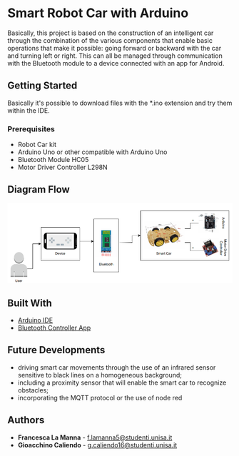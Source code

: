 # Smart Robot Car with Arduino 

Basically, this project is based on the construction of an intelligent car through the combination of the various components that enable basic operations that make it possible: going forward or backward with the car and turning left or right. This can all be managed through communication with the Bluetooth module to a device connected with an app for Android. 

## Getting Started

Basically it's possible to download files with the *.ino extension and try them within the IDE. 

### Prerequisites
 
- Robot Car kit
- Arduino Uno or other compatible with Arduino Uno
- Bluetooth Module HC05
- Motor Driver Controller L298N

## Diagram Flow

![diagram](https://github.com/LamFra/Smart-Robot-Car-Arduino/blob/main/img/img.png?raw=true)

## Built With

  - [Arduino IDE](https://www.arduino.cc/en/software)
  - [Bluetooth Controller App](https://play.google.com/store/apps/details?id=com.giumig.apps.bluetoothserialmonitor)
  
## Future Developments

- driving smart car movements through the use of an infrared sensor sensitive to black lines on a homogeneous background;
- including a proximity sensor that will enable the smart car to recognize obstacles;
- incorporating the MQTT protocol or the use of node red 

## Authors

  - **Francesca La Manna** - f.lamanna5@studenti.unisa.it
  - **Gioacchino Caliendo** - g.caliendo16@studenti.unisa.it

